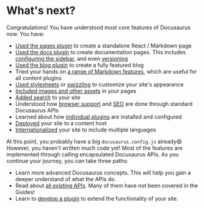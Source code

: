 # What's next?

Congratulations! You have understood most core features of Docusaurus now. You have:

- [Used the pages plugin](./creating-pages.md) to create a standalone React / Markdown page
- [Used the docs plugin](./docs/docs-introduction.md) to create documentation pages. This includes [configuring the sidebar](./docs/sidebar/index.md), and even [versioning](./docs/versioning.md)
- [Used the blog plugin](../blog.mdx) to create a fully featured blog
- Tried your hands on [a range of Markdown features](./markdown-features/markdown-features-intro.mdx), which are useful for all content plugins
- [Used stylesheets](../styling-layout.md) or [swizzling](../swizzling.md) to customize your site's appearance
- [Included images and other assets](../static-assets.md) in your pages
- [Added search](../search.md) to your site
- Understood how [browser support](../browser-support.md) and [SEO](../seo.md) are done through standard Docusaurus APIs
- Learned about how [individual plugins](../using-plugins.md) are installed and configured
- [Deployed](../deployment.mdx) your site to a content host
- [Internationalized](../i18n/i18n-tutorial.md) your site to include multiple languages

At this point, you probably have a big `docusaurus.config.js` already😄 However, you haven't written much code yet! Most of the features are implemented through calling encapsulated Docusaurus APIs. As you continue your journey, you can take three paths:

- Learn more advanced Docusaurus concepts. This will help you gain a deeper understand of what the APIs do.
- Read about [all existing APIs](../docusaurus-core.md). Many of them have not been covered in the Guides!
- Learn to [develop a plugin](../api/plugin-methods/README.md) to extend the functionality of your site.
